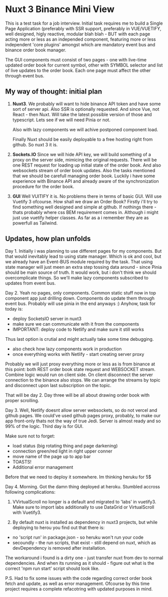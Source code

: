 # Nuxt 3 Binance Mini View

This is a test task for a job interview. Initial task requires me to build a Single Page Application (preferably with SSR support, preferably in VUE/VUETIFY, well designed, higly reactive, modular blah blah - BUT with each page acting more or less as an independed component,
featuring more or less independent 'core plugins' amongst which are mandatory event bus and binance order book manager.

The GUI components must consist of two pages - one with live-time updated order book for current symbol, other with SYMBOL selector and list of live updates to the order book. Each one page must affect the other through event bus.

## My way of thought: initial plan

1. **Nuxt3**. We probably will want to hide binance API token and have some sort of server api.
   Also SSR is optionally requested. And since Vue, not React - then Nuxt.
   Will take the latest possible version of those and typescript. Lets see if we will need Pinia or not.
   
   Also with lazy components we will achive postponed component load.
   
   Finally Nuxt should be easily deployable to a free hosting right from github. So nuxt 3 it is.

2. **Sockets.IO** Since we will hide API key, we will build something of a proxy on the server side, mimicing the original requests. There will be one REST request for loading up initial state of the order book. And also websockets stream of order book updates. Also the tasks mentioned that we should be carefull managing order book. Luckily i have some experience with Binance API and already aware of the synchronization procedure for the order book.

3. **GUI** Well VUITIFY it is. No problems there in terms of basic GUI. Will use Vuetify 3 ofcourse. How shall we draw an Order Book? Firstly i'll try to find something well designed and simple at github. If nothings there - thats probably where css BEM requirement comes in. Although i might just use vuetify helper classes. As far as a i remember they are as powerfull as Tailwind.

## Updates, how plan unfolds

Day 1. Initially i was planning to use different pages for my components. But that would inevitably lead to using state manager. Which is ok and cool, but we already have an Event-BUS module required by the task. That using state manager will just meen an extra step tossing data around - since Pinia should be main source of truth. It would work, but i don't think we should overcomplicate things. So we'll make lazy components subscribed to updates from event bus.

Day 2. Yeah no pages, only components. Common static stuff now in top component app just drilling down. Components do update them through event bus. Probably will use pinia in the end anyways :)
Anyhow, task for today is:

- deploy SocketsIO server in nuxt3
- make sure we can communicate with it from the components
- IMPORTANT: deploy code to Netlify and make sure it still works

Thus last option is crutial and might actually take some time debugging.

- also check how lazy components work in production
- once everything works with Netlify - start creating server proxy

Probably we will just proxy everything more or less as is from binance at this point:
both REST order book state request and WEBSOCKET stream. Combine logic would run on client side.
On client disconnect the server connection to the binance also stops.
We can arrange the streams by topic and disconnect upon last subscription on the topic.

That will be day 2. Day three will be all about drawing order book with proper scrolling.

Day 3. Well, Netlify doesnt allow server websockets, so do not vercel and github pages. We could've used github pages proxy, probably, to make our app front-only thats not the way of true Jedi. Server is almost ready and so 99% of the logic. Third day is for GUI.

Make sure not to forget:

- load status (big rotating thing and page darkening)
- connection green/red light in right upper conner
- move name of the page up to app bar
- TOASTS!
- Additional error management

Before that we need to deploy it somewhere. Im thinking heruku for 5$

Day 4. Morning. Got the damn thing deployed at heroku. Stumbled accross following complications:

1. VVirtualScroll no longer is a default and migrated to 'labs' in vuetify3. Make sure to import labs additionally to use DataGrid or VirtualScroll with Vuetify3.

2. By default nuxt is installed as dependency in nuxt3 projects, but while deploying to herou you find out that there is:
 - no 'script run' in package.json - so heruku won't run your code
 - secoundly - the run scripts, that exist - still depend on nuxt, which as devDependency is removed after installation.
 
The workaround i found is a dirty one - just transfer nuxt from dev to normal dependencies. And when its running as it should -
figure out what is the correct 'npm run start' script should look like.

P.S. Had to fix some issues with the code regarding correct order book fetch and update, as well as error management.
Ofcourse by this time project requires a complete refacotring with updated purposes in mind. 

